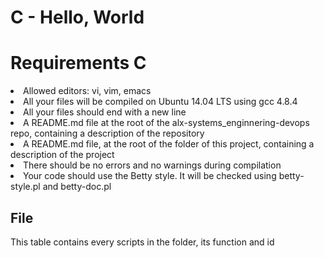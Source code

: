 <h1>C - Hello, World</h1>

<h1>Requirements C</h1>
<p>
  <li>Allowed editors: vi, vim, emacs</li>
  <li>All your files will be compiled on Ubuntu 14.04 LTS using gcc 4.8.4</li>
  <li>All your files should end with a new line</li>
  <li>A README.md file at the root of the alx-systems_enginnering-devops repo, containing a description of the repository</li>
  <li>A README.md file, at the root of the folder of this project, containing a description of the project</li>
  <li>There should be no errors and no warnings during compilation</li>
  <li>Your code should use the Betty style. It will be checked using betty-style.pl and betty-doc.pl</li>
</p>

<h2>File</h2>
<p>This table contains every scripts in the folder, its function and id</p>

<table>
  
</table>
